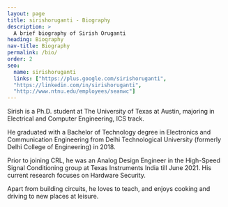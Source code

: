 ```yaml
---
layout: page
title: sirishoruganti - Biography
description: >
  A brief biography of Sirish Oruganti
heading: Biography
nav-title: Biography
permalink: /bio/
order: 2
seo:
  name: sirishoruganti
  links: ["https://plus.google.com/sirishoruganti",
  "https://linkedin.com/in/sirishoruganti",
  "http://www.ntnu.edu/employees/seanwc"]
---
```

Sirish is a Ph.D. student at The University of Texas at Austin, majoring in Electrical and Computer Engineering, ICS track. 

He graduated with a Bachelor of Technology degree in Electronics and Communication Engineering from Delhi Technological University (formerly Delhi College of Engineering) in 2018. 

Prior to joining CRL, he was an Analog Design Engineer in the High-Speed Signal Conditioning group at Texas Instruments India till June 2021. His current research focuses on Hardware Security. 

Apart from building circuits, he loves to teach, and enjoys cooking and driving to new places at leisure.
